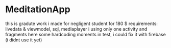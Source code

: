 # MeditationApp
this is gradute work i made for negligent student for 180 $
requirements: livedata & viewmodel, sql, mediaplayer
i using only one activity and fragments
here some hardcoding moments in test, i could fix it with firebase (i didnt use it yet)
